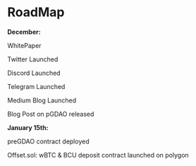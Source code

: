 # RoadMap

**December:**&#x20;

WhitePaper&#x20;

Twitter Launched&#x20;

Discord Launched&#x20;

Telegram Launched

Medium Blog Launched&#x20;

Blog Post on pGDAO released&#x20;



**January 15th:**

&#x20;preGDAO contract deployed

Offset.sol: wBTC & BCU deposit contract launched on polygon





&#x20;
